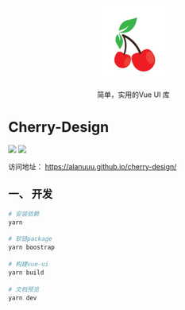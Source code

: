 <p align="center">
    <img width="150" src="./assets/images/logo.jpg" />
</p>
<p align="center">简单，实用的Vue UI 库</p>

# Cherry-Design

![](https://img.shields.io/github/workflow/status/alanuuu/cherry-design/Build%20and%20Deploy)
![](https://img.shields.io/github/license/alanuuu/cherry-design)

访问地址： https://alanuuu.github.io/cherry-design/
## 一、 开发
```bash
# 安装依赖
yarn

# 软链package
yarn boostrap

# 构建vue-ui
yarn build

# 文档预览
yarn dev
```
